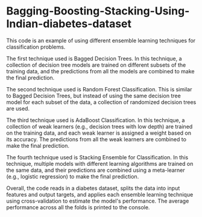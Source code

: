 # Bagging-Boosting-Stacking-Using-Indian-diabetes-dataset
This code is an example of using different ensemble learning techniques for classification problems.

The first technique used is Bagged Decision Trees. In this technique, a collection of decision tree models are trained on different subsets of the training data, and the predictions from all the models are combined to make the final prediction.

The second technique used is Random Forest Classification. This is similar to Bagged Decision Trees, but instead of using the same decision tree model for each subset of the data, a collection of randomized decision trees are used.

The third technique used is AdaBoost Classification. In this technique, a collection of weak learners (e.g., decision trees with low depth) are trained on the training data, and each weak learner is assigned a weight based on its accuracy. The predictions from all the weak learners are combined to make the final prediction.

The fourth technique used is Stacking Ensemble for Classification. In this technique, multiple models with different learning algorithms are trained on the same data, and their predictions are combined using a meta-learner (e.g., logistic regression) to make the final prediction.

Overall, the code reads in a diabetes dataset, splits the data into input features and output targets, and applies each ensemble learning technique using cross-validation to estimate the model's performance. The average performance across all the folds is printed to the console.
